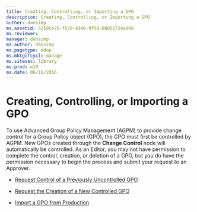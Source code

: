 ```yaml
---
title: Creating, Controlling, or Importing a GPO
description: Creating, Controlling, or Importing a GPO
author: dansimp
ms.assetid: 5259ce25-f570-4346-9f50-6b051724a998
ms.reviewer: 
manager: dansimp
ms.author: dansimp
ms.pagetype: mdop
ms.mktglfcycl: manage
ms.sitesec: library
ms.prod: w10
ms.date: 06/16/2016
---
```



# Creating, Controlling, or Importing a GPO


To use Advanced Group Policy Management (AGPM) to provide change control for a Group Policy object (GPO), the GPO must first be controlled by AGPM. New GPOs created through the **Change Control** node will automatically be controlled. As an Editor, you may not have permission to complete the control, creation, or deletion of a GPO, but you do have the permission necessary to begin the process and submit your request to an Approver.

-   [Request Control of a Previously Uncontrolled GPO](request-control-of-a-previously-uncontrolled-gpo.md)

-   [Request the Creation of a New Controlled GPO](request-the-creation-of-a-new-controlled-gpo.md)

-   [Import a GPO from Production](import-a-gpo-from-production-editor.md)

 

 



